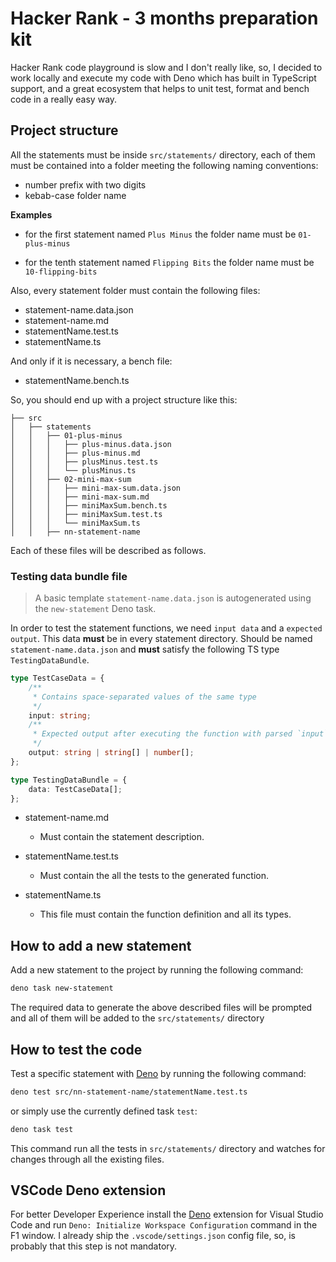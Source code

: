 # Hacker Rank - 3 months preparation kit

Hacker Rank code playground is slow and I don't really like, so, I decided to
work locally and execute my code with Deno which has built in TypeScript
support, and a great ecosystem that helps to unit test, format and bench code in
a really easy way.

## Project structure

All the statements must be inside `src/statements/` directory, each of them must
be contained into a folder meeting the following naming conventions:

- number prefix with two digits
- kebab-case folder name

**Examples**

- for the first statement named `Plus Minus` the folder name must be
  `01-plus-minus`

- for the tenth statement named `Flipping Bits` the folder name must be
  `10-flipping-bits`

Also, every statement folder must contain the following files:

- statement-name.data.json
- statement-name.md
- statementName.test.ts
- statementName.ts

And only if it is necessary, a bench file:

- statementName.bench.ts

So, you should end up with a project structure like this:

```
├── src
│   ├── statements
│   │   ├── 01-plus-minus
│   │   │   ├── plus-minus.data.json
│   │   │   ├── plus-minus.md
│   │   │   ├── plusMinus.test.ts
│   │   │   └── plusMinus.ts
│   │   ├── 02-mini-max-sum
│   │   │   ├── mini-max-sum.data.json
│   │   │   ├── mini-max-sum.md
│   │   │   ├── miniMaxSum.bench.ts
│   │   │   ├── miniMaxSum.test.ts
│   │   │   └── miniMaxSum.ts
│   │   ├── nn-statement-name
```

Each of these files will be described as follows.

### Testing data bundle file

> A basic template `statement-name.data.json` is autogenerated using the
> `new-statement` Deno task.

In order to test the statement functions, we need `input data` and a
`expected output`. This data **must** be in every statement directory. Should be
named `statement-name.data.json` and **must** satisfy the following TS type
`TestingDataBundle`.

```ts
type TestCaseData = {
	/**
	 * Contains space-separated values of the same type
	 */
	input: string;
	/**
	 * Expected output after executing the function with parsed `input` data
	 */
	output: string | string[] | number[];
};

type TestingDataBundle = {
	data: TestCaseData[];
};
```

- statement-name.md
  - Must contain the statement description.

- statementName.test.ts
  - Must contain the all the tests to the generated function.

- statementName.ts
  - This file must contain the function definition and all its types.

## How to add a new statement

Add a new statement to the project by running the following command:

```bash
deno task new-statement
```

The required data to generate the above described files will be prompted and all
of them will be added to the `src/statements/` directory

## How to test the code

Test a specific statement with
[Deno](https://docs.deno.com/runtime/manual/getting_started/installation) by
running the following command:

```bash
deno test src/nn-statement-name/statementName.test.ts
```

or simply use the currently defined task `test`:

```bash
deno task test
```

This command run all the tests in `src/statements/` directory and watches for
changes through all the existing files.

## VSCode Deno extension

For better Developer Experience install the
[Deno](https://docs.deno.com/runtime/manual/getting_started/setup_your_environment#visual-studio-code)
extension for Visual Studio Code and run
`Deno: Initialize Workspace Configuration` command in the F1 window. I already
ship the `.vscode/settings.json` config file, so, is probably that this step is
not mandatory.
